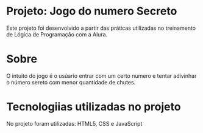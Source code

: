 <h1>Projeto: Jogo do numero Secreto</h1>
Este projeto foi desenvolvido a partir das práticas utilizadas no treinamento de Lógica de Programação com a Alura.

<h1>Sobre</h1>
O intuito do jogo é o usúario entrar com um certo numero e tentar adivinhar o número sereto com menor quantidade de chutes.

<h1>Tecnologiias utilizadas no projeto</h1>
No projeto foram utilizadas: HTML5, CSS e JavaScript
